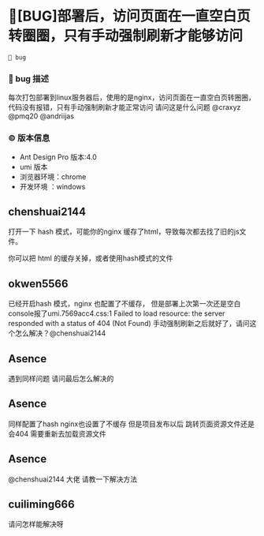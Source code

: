 # 🐛[BUG]部署后，访问页面在一直空白页转圈圈，只有手动强制刷新才能够访问

`🛑 bug`

### 🐛 bug 描述

每次打包部署到linux服务器后，使用的是nginx，访问页面在一直空白页转圈圈，代码没有报错，只有手动强制刷新才能正常访问
请问这是什么问题 @craxyz @pmq20 @andriijas

### © 版本信息

- Ant Design Pro 版本:4.0
- umi 版本
- 浏览器环境：chrome
- 开发环境 ：windows

## chenshuai2144

打开一下 hash 模式，可能你的nginx 缓存了html，导致每次都去找了旧的js文件。

你可以把 html 的缓存关掉，或者使用hash模式的文件

## okwen5566

已经开启hash 模式，nginx 也配置了不缓存，
但是部署上次第一次还是空白
console报了umi.7569acc4.css:1 Failed to load resource: the server responded with a status of 404 (Not Found)
手动强制刷新之后就好了，请问这个怎么解决？@chenshuai2144

## Asence

遇到同样问题 请问最后怎么解决的

## Asence

同样配置了hash nginx也设置了不缓存 但是项目发布以后 跳转页面资源文件还是会404 需要重新去加载资源文件

## Asence

@chenshuai2144 大佬 请教一下解决方法

## cuiliming666

请问怎样能解决呀
